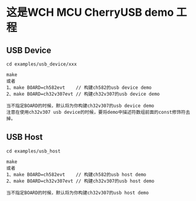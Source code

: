 # 这是WCH MCU CherryUSB demo 工程

## USB Device

```
cd examples/usb_device/xxx

make
或者
1、make BOARD=ch582evt    // 构建ch582的usb device demo
2、make BOARD=ch32v307evt // 构建ch32v307的usb device demo

当不指定BOARD的时候，默认将为你构建ch32v307的usb device demo
注意在使用ch32v307 usb device的时候，要将demo中描述符数组前面的const修饰符去掉。
```

## USB Host

```
cd examples/usb_host

make
或者
1、make BOARD=ch582evt    // 构建ch582的usb host demo
2、make BOARD=ch32v307evt // 构建ch32v307的usb host demo

当不指定BOARD的时候，默认将为你构建ch32v307的usb host demo
```